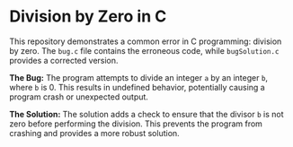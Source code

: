 # Division by Zero in C
This repository demonstrates a common error in C programming: division by zero. The `bug.c` file contains the erroneous code, while `bugSolution.c` provides a corrected version.

**The Bug:**
The program attempts to divide an integer `a` by an integer `b`, where `b` is 0. This results in undefined behavior, potentially causing a program crash or unexpected output.

**The Solution:**
The solution adds a check to ensure that the divisor `b` is not zero before performing the division. This prevents the program from crashing and provides a more robust solution.